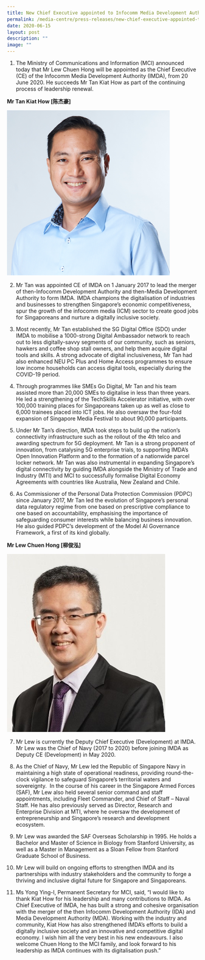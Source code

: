 ```yaml
---
title: New Chief Executive appointed to Infocomm Media Development Authority
permalink: /media-centre/press-releases/new-chief-executive-appointed-to-infocomm-media-development-authority/
date: 2020-06-15
layout: post
description: ""
image: ""
---
```

1. The Ministry of Communications and Information (MCI) announced today that Mr Lew Chuen Hong will be appointed as the Chief Executive (CE) of the Infocomm Media Development Authority (IMDA), from 20 June 2020. He succeeds Mr Tan Kiat How as part of the continuing process of leadership renewal.  

**Mr Tan Kiat How [陈杰豪]**

![](/images/Press%20Releases%202020/mr%20tan%20kiat%20how.png)

2. Mr Tan was appointed CE of IMDA on 1 January 2017 to lead the merger of then-Infocomm Development Authority and then-Media Development Authority to form IMDA. IMDA champions the digitalisation of industries and businesses to strengthen Singapore’s economic competitiveness, spur the growth of the infocomm media (ICM) sector to create good jobs for Singaporeans and nurture a digitally inclusive society.  
  
3. Most recently, Mr Tan established the SG Digital Office (SDO) under IMDA to mobilise a 1000-strong Digital Ambassador network to reach out to less digitally-savvy segments of our community, such as seniors, hawkers and coffee shop stall owners, and help them acquire digital tools and skills. A strong advocate of digital inclusiveness, Mr Tan had also enhanced NEU PC Plus and Home Access programmes to ensure low income households can access digital tools, especially during the COVID-19 period.  
  
4. Through programmes like SMEs Go Digital, Mr Tan and his team assisted more than 20,000 SMEs to digitalise in less than three years. He led a strengthening of the TechSkills Accelerator initiative, with over 100,000 training places for Singaporeans taken up as well as close to 6,000 trainees placed into ICT jobs. He also oversaw the four-fold expansion of Singapore Media Festival to about 90,000 participants.  
  
5. Under Mr Tan’s direction, IMDA took steps to build up the nation’s connectivity infrastructure such as the rollout of the 4th telco and awarding spectrum for 5G deployment. Mr Tan is a strong proponent of innovation, from catalysing 5G enterprise trials, to supporting IMDA’s Open Innovation Platform and to the formation of a nationwide parcel locker network. Mr Tan was also instrumental in expanding Singapore’s digital connectivity by guiding IMDA alongside the Ministry of Trade and Industry (MTI) and MCI to successfully formalise Digital Economy Agreements with countries like Australia, New Zealand and Chile.  
  
6. As Commissioner of the Personal Data Protection Commission (PDPC) since January 2017, Mr Tan led the evolution of Singapore’s personal data regulatory regime from one based on prescriptive compliance to one based on accountability, emphasising the importance of safeguarding consumer interests while balancing business innovation. He also guided PDPC’s development of the Model AI Governance Framework, a first of its kind globally.    
  
**Mr Lew Chuen Hong [柳俊泓]**

![](/images/Press%20Releases%202020/mr%20lew%20chuen%20hong.jpg)

7. Mr Lew is currently the Deputy Chief Executive (Development) at IMDA. Mr Lew was the Chief of Navy (2017 to 2020) before joining IMDA as Deputy CE (Development) in May 2020.   

8. As the Chief of Navy, Mr Lew led the Republic of Singapore Navy in maintaining a high state of operational readiness, providing round-the-clock vigilance to safeguard Singapore’s territorial waters and sovereignty.  In the course of his career in the Singapore Armed Forces (SAF), Mr Lew also held several senior command and staff appointments, including Fleet Commander, and Chief of Staff – Naval Staff. He has also previously served as Director, Research and Enterprise Division at MTI, where he oversaw the development of entrepreneurship and Singapore’s research and development ecosystem.  
  
9. Mr Lew was awarded the SAF Overseas Scholarship in 1995. He holds a Bachelor and Master of Science in Biology from Stanford University, as well as a Master in Management as a Sloan Fellow from Stanford Graduate School of Business.  
  
10. Mr Lew will build on ongoing efforts to strengthen IMDA and its partnerships with industry stakeholders and the community to forge a thriving and inclusive digital future for Singapore and Singaporeans.  
  
11. Ms Yong Ying-I, Permanent Secretary for MCI, said, “I would like to thank Kiat How for his leadership and many contributions to IMDA. As Chief Executive of IMDA, he has built a strong and cohesive organisation with the merger of the then Infocomm Development Authority (IDA) and Media Development Authority (MDA). Working with the industry and community, Kiat How has also strengthened IMDA’s efforts to build a digitally inclusive society and an innovative and competitive digital economy. I wish him all the very best in his new endeavours. I also welcome Chuen Hong to the MCI family, and look forward to his leadership as IMDA continues with its digitalisation push.”